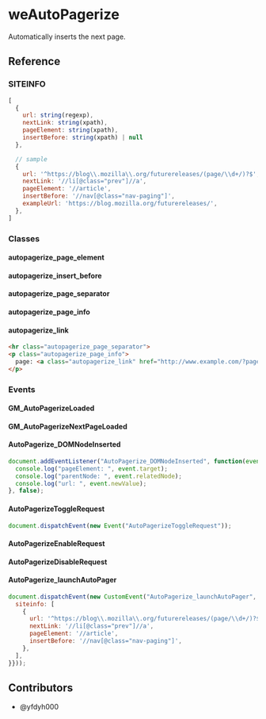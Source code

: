 # weAutoPagerize

Automatically inserts the next page.

## Reference

### SITEINFO

```js
[
  {
    url: string(regexp),
    nextLink: string(xpath),
    pageElement: string(xpath),
    insertBefore: string(xpath) | null
  },

  // sample
  {
    url: '^https://blog\\.mozilla\\.org/futurereleases/(page/\\d+/)?$',
    nextLink: '//li[@class="prev"]//a',
    pageElement: '//article',
    insertBefore: '//nav[@class="nav-paging"]',
    exampleUrl: 'https://blog.mozilla.org/futurereleases/',
  },
]
```

### Classes

#### autopagerize_page_element

#### autopagerize_insert_before

#### autopagerize_page_separator

#### autopagerize_page_info

#### autopagerize_link

```html
<hr class="autopagerize_page_separator">
<p class="autopagerize_page_info">
  page: <a class="autopagerize_link" href="http://www.example.com/?page=2">2</a>
</p>
```

### Events

#### GM_AutoPagerizeLoaded

#### GM_AutoPagerizeNextPageLoaded

#### AutoPagerize_DOMNodeInserted

```js
document.addEventListener("AutoPagerize_DOMNodeInserted", function(event) {
  console.log("pageElement: ", event.target);
  console.log("parentNode: ", event.relatedNode);
  console.log("url: ", event.newValue);
}, false);
```

#### AutoPagerizeToggleRequest

```js
document.dispatchEvent(new Event("AutoPagerizeToggleRequest"));
```

#### AutoPagerizeEnableRequest

#### AutoPagerizeDisableRequest

#### AutoPagerize_launchAutoPager

```js
document.dispatchEvent(new CustomEvent("AutoPagerize_launchAutoPager", {detail: {
  siteinfo: [
    {
      url: '^https://blog\\.mozilla\\.org/futurereleases/(page/\\d+/)?$',
      nextLink: '//li[@class="prev"]//a',
      pageElement: '//article',
      insertBefore: '//nav[@class="nav-paging"]',
    },
  ],
}}));
```

## Contributors

* @yfdyh000
